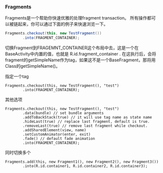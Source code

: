 ### Fragments
Fragments是一个帮助你快速优雅的处理fragment transaction。
所有操作都可以被链起来，你可以通过下面的例子来快速浏览一下。

```java
Fragments.checkout(this, new TestFragment())
        .into(FRAGMENT_CONTAINER);
```
切换Fragment到FRAGEMNT_CONTAINER这个布局中去，这是一个在BaseActivity中内置的值，也就是  R.id.fragment_container .
在这执行后，会将fragment的getSimpleName作为tag，如果这不是一个BaseFragment，那将用Class的getSimpleName()。

指定一个tag
```
Fragments.checkout(this, new TestFragment(), "test")
        .into(FRAGMENT_CONTAINER);
```

其他选项
```
Fragments.checkout(this, new TestFragment(), "test")
        .data(bundle) // set bundle arguments
        .addToBackStack(true) // it will use tag name as state name
        .hideLast(true) // replace last fragment, default is true.
        .removeLast(true) // remove last fragment while checkout.
        .addSharedElement(view, name)
        .setCustomAnimator(enter, exit)
        .fade() // default fade animation
        .into(FRAGMENT_CONTAINER);
```

同时切换多个
```
Fragments.add(this, new Fragment1(), new Fragment2(), new Fragment3())
        .into(R.id.container1, R.id.container2, R.id.container3);
```
